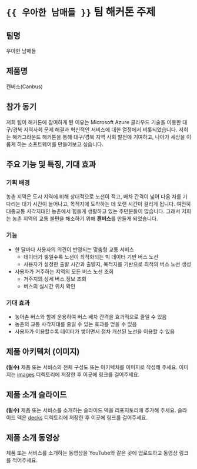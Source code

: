 # `{{ 우아한 남매들 }}` 팀 해커톤 주제

## 팀명

우아한 남매들

## 제품명

캔버스(Canbus)

## 참가 동기

저희 팀이 해커톤에 참여하게 된 이유는 Microsoft Azure 클라우드 기술을 이용한 대구/경북 지역사회 문제 해결과 혁신적인 서비스에 대한 열정에서 비롯되었습니다.
저희는 해커그라운드 해커톤을 통해 대구/경북 지역 사회 발전에 기여하고, 나아가 세상을 이롭게 하는 소프트웨어를 만들어보고 싶습니다.

## 주요 기능 및 특징, 기대 효과

### 기획 배경

농촌 지역은 도시 지역에 비해 상대적으로 노선이 적고, 배차 간격이 넓어 다음 차를 기다리는 대기 시간이 늘어나고, 목적지에 도착하는 데 오랜 시간이 걸리게 됩니다.
여전히 대중교통 사각지대인 농촌에서 힘들게 생활하고 있는 주민분들이 많습니다. 그래서 저희는 농촌 지역의 교통 불편을 해소하기 위해 **캔버스**를 만들게 되었습니다.

### 기능

- 한 달마다 사용자의 의견이 반영되는 맞춤형 교통 서비스
    - 데이터가 쌓일수록 노선이 최적화되는 빅 데이터 기반 버스 노선
    - 사용자가 설정한 출발 시간과 출발지, 목적지를 기반으로 최적의 버스 노선 생성
- 사용자가 거주하는 지역의 모든 버스 노선 조회
    - 거주지의 상세 버스 정보 조회
    - 버스의 실시간 위치 확인

### **기대 효과**

- 농어촌 버스와 함께 운용하여 버스 배차 간격을 효과적으로 줄일 수 있음
- 농촌의 교통 사각지대를 줄일 수 있는 효과를 얻을 수 있음
- 사용자가 이용할수록 데이터가 쌓이면서 점차 개선된 노선을 이용할 수 있음

## 제품 아키텍처 (이미지)

**(필수)** 제품 또는 서비스의 전체 구성도 또는 아키텍처를 이미지로 작성해 주세요. 이미지는 [images](notion://www.notion.so/images) 디렉토리에 저장한 후 이곳에 링크를 걸어주세요.

## 제품 소개 슬라이드

**(필수)** 제품 또는 서비스를 소개하는 슬라이드 덱을 리포지토리에 추가해 주세요. 슬라이드 덱은 [decks](notion://www.notion.so/decks) 디렉토리에 저장한 후 이곳에 링크를 걸어주세요.

## 제품 소개 동영상

제품 또는 서비스를 소개하는 동영상을 YouTube와 같은 곳에 업로드하고 동영상 링크를 적어주세요.
